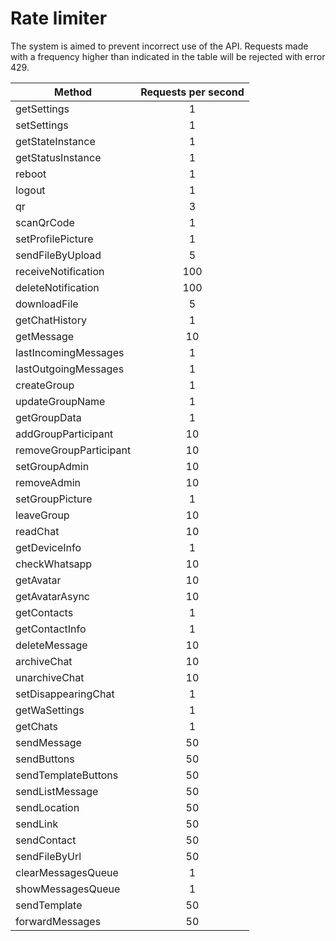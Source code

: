 # Rate limiter

The system is aimed to prevent incorrect use of the API.
Requests made with a frequency higher than indicated in the table will be rejected with error 429.

| Method          | Requests per second |                    
| --------------- | :-----------------: |
|getSettings| 1|
|setSettings| 1|
|getStateInstance| 1|
|getStatusInstance| 1|
|reboot| 1|
|logout| 1|
|qr| 3|
|scanQrCode| 1|
|setProfilePicture| 1|
|sendFileByUpload| 5|
|receiveNotification| 100|
|deleteNotification| 100|
|downloadFile| 5|
|getChatHistory| 1|
|getMessage| 10|
|lastIncomingMessages| 1|
|lastOutgoingMessages| 1|
|createGroup| 1|
|updateGroupName| 1|
|getGroupData| 1|
|addGroupParticipant| 10|
|removeGroupParticipant| 10|
|setGroupAdmin| 10|
|removeAdmin| 10|
|setGroupPicture| 1|
|leaveGroup| 10|
|readChat| 10|
|getDeviceInfo| 1|
|checkWhatsapp| 10|
|getAvatar| 10|
|getAvatarAsync| 10|
|getContacts| 1|
|getContactInfo| 1|
|deleteMessage| 10|
|archiveChat| 10|
|unarchiveChat| 10|
|setDisappearingChat| 1|
|getWaSettings| 1|
|getChats| 1|
|sendMessage| 50|
|sendButtons| 50|
|sendTemplateButtons| 50|
|sendListMessage| 50|
|sendLocation| 50|
|sendLink| 50|
|sendContact| 50|
|sendFileByUrl| 50|
|clearMessagesQueue| 1|
|showMessagesQueue| 1|
|sendTemplate| 50|
|forwardMessages| 50|
